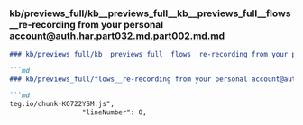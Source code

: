 ### kb/previews_full/kb__previews_full__kb__previews_full__flows__re-recording from your personal account@auth.har.part032.md.part002.md.md

```md
### kb/previews_full/kb__previews_full__flows__re-recording from your personal account@auth.har.part032.md.part002.md

```md
### kb/previews_full/flows__re-recording from your personal account@auth.har.part032.md (part 002)

```md
teg.io/chunk-KO722YSM.js",
                  "lineNumber": 0,
                
```

```

```

```
